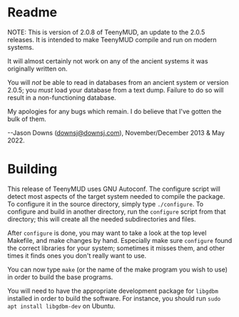 # Readme

NOTE: This is version of 2.0.8 of TeenyMUD, an update to the 2.0.5 releases.
It is intended to make TeenyMUD compile and run on modern systems.

It will almost certainly not work on any of the ancient systems it was
originally written on.

You will *not* be able to read in databases from an ancient system or
version 2.0.5; you *must* load your database from a text dump.  Failure to
do so will result in a non-functioning database.

My apologies for any bugs which remain.  I do believe that I've gotten the
bulk of them.

--Jason Downs (downsj@downsj.com), November/December 2013 & May 2022.

# Building

This release of TeenyMUD uses GNU Autoconf.  The configure script
will detect most aspects of the target system needed to compile the package.
To configure it in the source directory, simply type `./configure`.  To
configure and build in another directory, run the `configure` script from
that directory; this will create all the needed subdirectories and files.

After `configure` is done, you may want to take a look at the top
level Makefile, and make changes by hand.  Especially make sure `configure`
found the correct libraries for your system; sometimes it misses them,
and other times it finds ones you don't really want to use.

You can now type `make` (or the name of the make program you wish
to use) in order to build the base programs.

You will need to have the appropriate development package for `libgdbm`
installed in order to build the software.  For instance, you should run
`sudo apt install libgdbm-dev` on Ubuntu.

